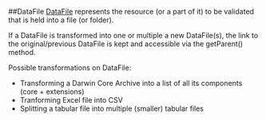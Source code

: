 

##DataFile
[DataFile](https://github.com/gbif/gbif-data-validator/blob/master/validator-processor/src/main/java/org/gbif/validation/api/DataFile.java) represents the resource (or a part of it) to be validated that is held into a file (or folder).

If a DataFile is transformed into one or multiple a new DataFile(s), the link to the original/previous DataFile is kept and accessible via the getParent() method.

Possible transformations on DataFile:
 * Transforming a Darwin Core Archive into a list of all its components (core + extensions)
 * Tranforming Excel file into CSV
 * Splitting a tabular file into multiple (smaller) tabular files

